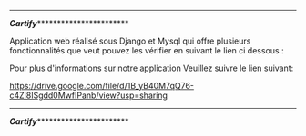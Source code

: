 
************************************************************************************************************************************************************************
*********************************************************************Cartify********************************************************************************************

Application web réalisé sous Django et Mysql qui offre plusieurs fonctionnalités que veut pouvez les vérifier en suivant le lien ci dessous :

Pour plus d'informations sur notre application Veuillez suivre le lien suivant:



https://drive.google.com/file/d/1B_yB40M7qQ76-c4Zl8ISgdd0MwfIPanb/view?usp=sharing


************************************************************************************************************************************************************************
*********************************************************************Cartify********************************************************************************************
